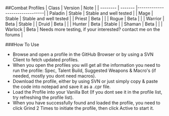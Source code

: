 ##Combat Profiles
| Class    | Version | Note                           |
| -------- | ------- |--------------------------------|
| Paladin  | Stable  |    Stable and well tested      |
| Mage     | Stable  |    Stable and well tested      |
| Priest   | Beta    |                                |
| Rogue    | Beta    |                                |
| Warrior  | Beta    |  Stable                        |
| Druid    | Beta    |                                |
| Hunter   | Beta    |  Stable                        |
| Shaman   | Beta    |                                |
| Warlock  | Beta    | Needs more testing, if your interested? contact me on the forums       |


###How To Use
- Browse and open a profile in the GitHub Browser or by using a SVN Client to fetch updated profiles.
- When you open the profiles you will get all the information you need to run the profile: Spec, Talent Build, Suggested Weapons & Macro's (if needed, mostly you dont need macros).
- Download the profile, either by using SVN or just simply copy & paste the code into notepad and save it as a .cpr file.
- Load the Profile into your Vanilla Bot (If you dont see it in the profile list, try refreshing the profile list).
- When you have successfully found and loaded the profile, you need to click Grind 2 Times to initiate the profile, then click Active to start it.
